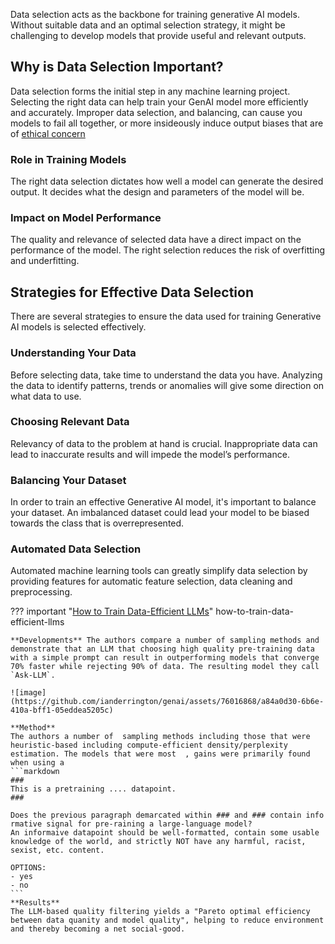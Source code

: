 Data selection acts as the backbone for training generative AI models. Without suitable data and an optimal selection strategy, it might be challenging to develop models that provide useful and relevant outputs.

## Why is Data Selection Important?

Data selection forms the initial step in any machine learning project. Selecting the right data can help train your GenAI model more efficiently and accurately. Improper data selection, and balancing, can cause you models to fail all together, or more insideously induce output biases that are of [ethical concern](../../../Using/ethically/fairness.md)

### Role in Training Models

The right data selection dictates how well a model can generate the desired output. It decides what the design and parameters of the model will be.

### Impact on Model Performance

The quality and relevance of selected data have a direct impact on the performance of the model. The right selection reduces the risk of overfitting and underfitting.

## Strategies for Effective Data Selection

There are several strategies to ensure the data used for training Generative AI models is selected effectively.

### Understanding Your Data

Before selecting data, take time to understand the data you have. Analyzing the data to identify patterns, trends or anomalies will give some direction on what data to use.

### Choosing Relevant Data

Relevancy of data to the problem at hand is crucial. Inappropriate data can lead to inaccurate results and will impede the model’s performance.

### Balancing Your Dataset

In order to train an effective Generative AI model, it's important to balance your dataset. An imbalanced dataset could lead your model to be biased towards the class that is overrepresented.

### Automated Data Selection

Automated machine learning tools can greatly simplify data selection by providing features for automatic feature selection, data cleaning and preprocessing.

??? important "[How to Train Data-Efficient LLMs](https://arxiv.org/html/2402.09668v1)" how-to-train-data-efficient-llms
    
    **Developments** The authors compare a number of sampling methods and demonstrate that an LLM that choosing high quality pre-training data with a simple prompt can result in outperforming models that converge 70% faster while rejecting 90% of data. The resulting model they call `Ask-LLM`. 

    ![image](https://github.com/ianderrington/genai/assets/76016868/a84a0d30-6b6e-410a-bff1-05eddea5205c)

    **Method**
    The authors a number of  sampling methods including those that were heuristic-based including compute-efficient density/perplexity estimation. The models that were most  , gains were primarily found when using a 
    ```markdown
    ###
    This is a pretraining .... datapoint.
    ###

    Does the previous paragraph demarcated within ### and ### contain info
    rmative signal for pre-raining a large-language model?
    An informaive datapoint should be well-formatted, contain some usable knowledge of the world, and strictly NOT have any harmful, racist, sexist, etc. content. 

    OPTIONS: 
    - yes
    - no
    ```
    **Results**
    The LLM-based quality filtering yields a "Pareto optimal efficiency between data quanity and model quality", helping to reduce environment and thereby becoming a net social-good. 


     
